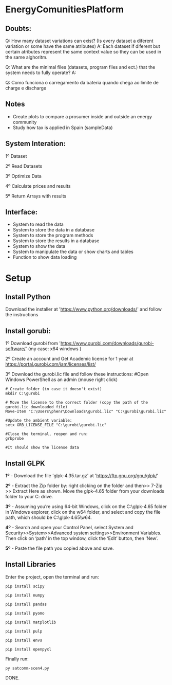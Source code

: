 # EnergyComunitiesPlatform

## Doubts:
Q: How many dataset variations can exist? (Is every dataset a diferent variation or some have the same atributes)
A: Each dataset if diferent but certain atributes represent the same context value so they can be used in the same alghoritm.

Q: What are the minimal files (datasets, program files and ect.) that the system needs to fully operate? 
A:

Q: Como funciona o carregamento da bateria quando chega ao limite de charge e discharge

## Notes
- Create plots to compare a prosumer inside and outside an energy community
- Study how tax is applied in Spain (sampleData)

## System Interation:

1º Dataset 

2º Read Datasets 

3º Optimize Data

4º Calculate prices and results

5º Return Arrays with results

## Interface:

- System to read the data 
- System to store the data in a database
- System to store the program methods
- System to store the results in a database
- System to show the data
- System to manipulate the data or show charts and tables 
- Function to show data loading

# Setup


## Install Python
Download the installer at 'https://www.python.org/downloads/' and follow the instructions

## Install gorubi:

1º Download gurobi from 'https://www.gurobi.com/downloads/gurobi-software/' (my case: x64 windows ) 

2º Create an account and Get Academic license for 1 year at https://portal.gurobi.com/iam/licenses/list/

3º Download the gurobi.lic file and follow these instructions:
    #Open Windows PowerShell as an admin (mouse right click)

    # Create folder (in case it doesn't exist)
    mkdir C:\gurobi  

    # Move the license to the correct folder (copy the path of the gurobi.lic downloaded file)
    Move-Item "C:\Users\phenr\Downloads\gurobi.lic" "C:\gurobi\gurobi.lic"

    #Update the ambient variable:
    setx GRB_LICENSE_FILE "C:\gurobi\gurobi.lic"

    #Close the terminal, reopen and run:
    grbprobe

    #It should show the license data

## Install GLPK

**1º** - Download the file 'glpk-4.35.tar.gz' at 'https://ftp.gnu.org/gnu/glpk/'

**2º** - Extract the Zip folder by: right clicking on the folder and then>> 7-Zip >> Extract Here as shown. Move the glpk-4.65 folder from your downloads folder to your C: drive.

**3º** - Assuming you’re using 64-bit Windows, click on the C:\glpk-4.65 folder in Windows explorer, click on the w64 folder, and select and copy the file path, which should be C:\glpk-4.65\w64.

**4º** - Search and open your Control Panel, select System and Security>>System>>Advanced system settings>>Environment Variables. Then click on ‘path’ in the top window, click the ‘Edit’ button, then ‘New’.

**5º** - Paste the file path you copied above and save.

## Install Libraries 

Enter the project, open the terminal and run:

    pip install scipy

    pip install numpy

    pip install pandas
    
    pip install pyomo
    
    pip install matplotlib

    pip install pulp

    pip install envs

    pip install openpyxl

Finally run:

    py satcomm-scen4.py

DONE.





